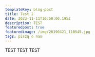 ```yaml
---
templateKey: blog-post
title: Test 2
date: 2023-11-11T16:50:00.195Z
description: TEST
featuredpost: true
featuredimage: /img/20190421_110545.jpg
tags: piszą o nas
---
```

TEST TEST TEST
